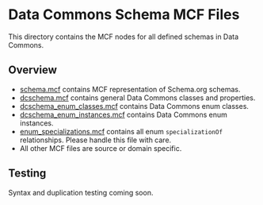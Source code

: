 # Data Commons Schema MCF Files

This directory contains the MCF nodes for all defined schemas in Data Commons.

## Overview

- [schema.mcf](schema.mcf) contains MCF representation of Schema.org schemas.
- [dcschema.mcf](dcschema.mcf) contains general Data Commons classes and
properties.
- [dcschema_enum_classes.mcf](dcschema_enum_classes.mcf) contains Data Commons enum classes.
- [dcschema_enum_instances.mcf](dcschema_enum_instances.mcf) contains Data Commons enum instances.
- [enum_specializations.mcf](enum_specializations.mcf) contains all enum `specializationOf` relationships.
  Please handle this file with care.
- All other MCF files are source or domain specific.

## Testing

Syntax and duplication testing coming soon.
